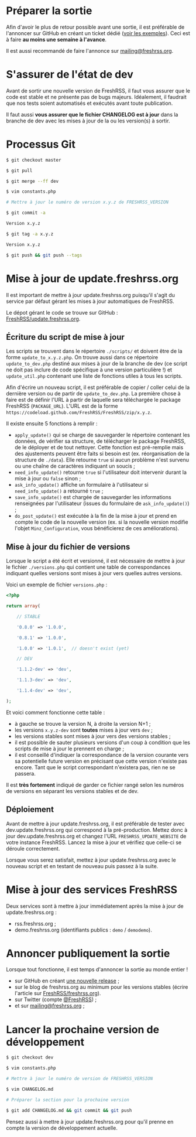 # Préparer la sortie

Afin d'avoir le plus de retour possible avant une sortie, il est préférable
de l'annoncer sur GitHub en créant un ticket dédié ([voir les
exemples](https://github.com/FreshRSS/FreshRSS/search?utf8=%E2%9C%93&q=Call+for+testing&type=Issues)).
Ceci est à faire **au moins une semaine à l'avance**.

Il est aussi recommandé de faire l'annonce sur mailing@freshrss.org.

# S'assurer de l'état de dev

Avant de sortir une nouvelle version de FreshRSS, il faut vous assurer que
le code est stable et ne présente pas de bugs majeurs. Idéalement, il
faudrait que nos tests soient automatisés et exécutés avant toute
publication.

Il faut aussi **vous assurer que le fichier CHANGELOG est à jour** dans la
branche de dev avec les mises à jour de la ou les version(s) à sortir.

# Processus Git

```bash
$ git checkout master

$ git pull

$ git merge --ff dev

$ vim constants.php

# Mettre à jour le numéro de version x.y.z de FRESHRSS_VERSION

$ git commit -a

Version x.y.z

$ git tag -a x.y.z

Version x.y.z

$ git push && git push --tags

```


# Mise à jour de update.freshrss.org

Il est important de mettre à jour update.freshrss.org puisqu'il s'agit du
service par défaut gérant les mises à jour automatiques de FreshRSS.

Le dépot gérant le code se trouve sur GitHub :
[FreshRSS/update.freshrss.org](https://github.com/FreshRSS/update.freshrss.org/).

## Écriture du script de mise à jour

Les scripts se trouvent dans le répertoire `./scripts/` et doivent être de
la forme `update_to_x.y.z.php`. On trouve aussi dans ce répertoire
`update_to_dev.php` destiné aux mises à jour de la branche de dev (ce script
ne doit pas inclure de code spécifique à une version particulière !) et
`update_util.php` contenant une liste de fonctions utiles à tous les
scripts.

Afin d'écrire un nouveau script, il est préférable de copier / coller celui
de la dernière version ou de partir de `update_to_dev.php`. La première
chose à faire est de définir l'URL à partir de laquelle sera téléchargée le
package FreshRSS (`PACKAGE_URL`). L'URL est de la forme
`https://codeload.github.com/FreshRSS/FreshRSS/zip/x.y.z`.

Il existe ensuite 5 fonctions à remplir :

* `apply_update()` qui se charge de sauvegarder le répertoire contenant les
  données, de vérifier sa structure, de télécharger le package FreshRSS, de
  le déployer et de tout nettoyer. Cette fonction est pré-remplie mais des
  ajustements peuvent être faits si besoin est (ex. réorganisation de la
  structure de `./data`). Elle retourne `true` si aucun problème n'est
  survenu ou une chaîne de caractères indiquant un soucis ;
* `need_info_update()` retourne `true` si l'utilisateur doit intervenir
  durant la mise à jour ou `false` sinon ;
* `ask_info_update()` affiche un formulaire à l'utilisateur si
  `need_info_update()` a retourné `true` ;
* `save_info_update()` est chargée de sauvegarder les informations
  renseignées par l'utilisateur (issues du formulaire de
  `ask_info_update()`) ;
* `do_post_update()` est exécutée à la fin de la mise à jour et prend en
  compte le code de la nouvelle version (ex. si la nouvelle version modifie
  l'objet `Minz_Configuration`, vous bénéficierez de ces améliorations).

## Mise à jour du fichier de versions

Lorsque le script a été écrit et versionné, il est nécessaire de mettre à
jour le fichier `./versions.php` qui contient une table de correspondances
indiquant quelles versions sont mises à jour vers quelles autres versions.

Voici un exemple de fichier `versions.php` :

```php
<?php

return array(

	// STABLE

	'0.8.0' => '1.0.0',

	'0.8.1' => '1.0.0',

	'1.0.0' => '1.0.1',  // doesn't exist (yet)

	// DEV

	'1.1.2-dev' => 'dev',

	'1.1.3-dev' => 'dev',

	'1.1.4-dev' => 'dev',

);

```


Et voici comment fonctionne cette table :

* à gauche se trouve la version N, à droite la version N+1 ;
* les versions `x.y.z-dev` sont **toutes** mises à jour vers `dev` ;
* les versions stables sont mises à jour vers des versions stables ;
* il est possible de sauter plusieurs versions d'un coup à condition que les
  scripts de mise à jour le prennent en charge ;
* il est conseillé d'indiquer la correspondance de la version courante vers
  sa potentielle future version en précisant que cette version n'existe pas
  encore. Tant que le script correspondant n'existera pas, rien ne se
  passera.

Il est **très fortement** indiqué de garder ce fichier rangé selon les
numéros de versions en séparant les versions stables et de dev.

## Déploiement

Avant de mettre à jour update.freshrss.org, il est préférable de tester avec
dev.update.freshrss.org qui correspond à la pré-production. Mettez donc à
jour dev.update.freshrss.org et changez l'URL `FRESHRSS_UPDATE_WEBSITE` de
votre instance FreshRSS. Lancez la mise à jour et vérifiez que celle-ci se
déroule correctement.

Lorsque vous serez satisfait, mettez à jour update.freshrss.org avec le
nouveau script et en testant de nouveau puis passez à la suite.

# Mise à jour des services FreshRSS

Deux services sont à mettre à jour immédiatement après la mise à jour de
update.freshrss.org :

* rss.freshrss.org ;
* demo.freshrss.org (identifiants publics : `demo` / `demodemo`).

# Annoncer publiquement la sortie

Lorsque tout fonctionne, il est temps d'annoncer la sortie au monde entier !

* sur GitHub en créant [une nouvelle
  release](https://github.com/FreshRSS/FreshRSS/releases/new) ;
* sur le blog de freshrss.org au minimum pour les versions stables (écrire
  l'article sur
  [FreshRSS/freshrss.org](https://github.com/FreshRSS/freshrss.org)).
* sur Twitter (compte [@FreshRSS](https://twitter.com/FreshRSS)) ;
* et sur mailing@freshrss.org ;

# Lancer la prochaine version de développement

```bash
$ git checkout dev

$ vim constants.php

# Mettre à jour le numéro de version de FRESHRSS_VERSION

$ vim CHANGELOG.md

# Préparer la section pour la prochaine version

$ git add CHANGELOG.md && git commit && git push

```


Pensez aussi à mettre à jour update.freshrss.org pour qu'il prenne en compte
la version de développement actuelle.
